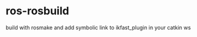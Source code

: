 ros-rosbuild
============

build with rosmake
and add symbolic link to ikfast_plugin in your catkin ws
